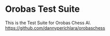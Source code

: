 # Orobas Test Suite

This is the Test Suite for Orobas Chess AI. https://github.com/dannyperichlara/orobaschess

